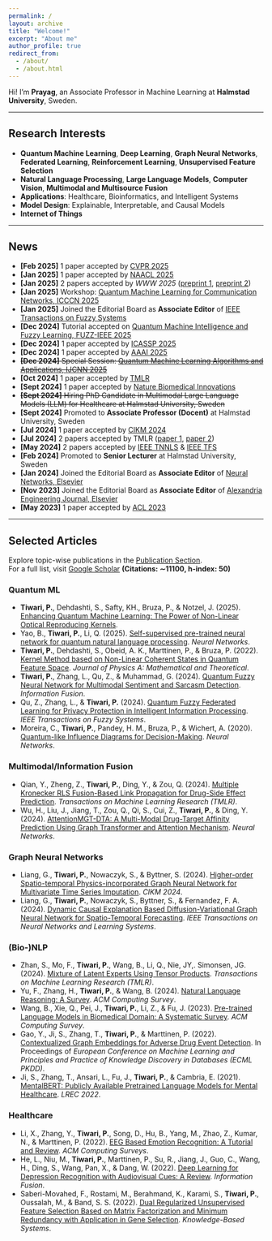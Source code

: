 ```yaml
---
permalink: /
layout: archive
title: "Welcome!"
excerpt: "About me"
author_profile: true
redirect_from: 
  - /about/
  - /about.html
---
```





Hi! I’m **Prayag**, an Associate Professor in Machine Learning at **Halmstad University**, Sweden.

---

## Research Interests

- **Quantum Machine Learning**, **Deep Learning**, **Graph Neural Networks**, **Federated Learning**, **Reinforcement Learning**, **Unsupervised Feature Selection**  
- **Natural Language Processing**, **Large Language Models**, **Computer Vision**, **Multimodal and Multisource Fusion**  
- **Applications**: Healthcare, Bioinformatics, and Intelligent Systems  
- **Model Design**: Explainable, Interpretable, and Causal Models  
- **Internet of Things**

---

## News
- **[Feb 2025]** 1 paper accepted by [CVPR 2025](https://cvpr.thecvf.com/Conferences/2025/AcceptedPapers)
- **[Jan 2025]** 1 paper accepted by [NAACL 2025](https://arxiv.org/abs/2405.08460)
- **[Jan 2025]** 2 papers accepted by *WWW 2025* ([preprint 1](https://arxiv.org/abs/2402.07470), [preprint 2](https://arxiv.org/abs/2409.12739))
- **[Jan 2025]** Workshop: [Quantum Machine Learning for Communication Networks,  ICCCN 2025](https://sites.google.com/view/qml-icccn2025/home)
- **[Jan 2025]** Joined the Editorial Board as **Associate Editor** of [IEEE Transactions on Fuzzy Systems](https://ieeexplore.ieee.org/xpl/RecentIssue.jsp?punumber=91)  
- **[Dec 2024]** Tutorial accepted on [Quantum Machine Intelligence and Fuzzy Learning, FUZZ-IEEE 2025](https://sites.google.com/view/qmi-fuzz-ieee-2025/home)
- **[Dec 2024]** 1 paper accepted by [ICASSP 2025](https://arxiv.org/abs/2409.08917)
- **[Dec 2024]** 1 paper accepted by [AAAI 2025](https://arxiv.org/abs/2504.02454)
- ~~**[Dec 2024]** Special Session: [Quantum Machine Learning Algorithms and Applications, IJCNN 2025](https://sites.google.com/view/qml-ijcnn-2025/home)~~
- **[Oct 2024]** 1 paper accepted by [TMLR](https://openreview.net/forum?id=SgxeJW4DGk)  
- **[Sept 2024]** 1 paper accepted by [Nature Biomedical Innovations](https://www.nature.com/articles/s44385-024-00003-9)  
- ~~**[Sept 2024]** Hiring PhD Candidate in Multimodal Large Language Models (LLM) for Healthcare at Halmstad University, Sweden~~ 
- **[Sept 2024]** Promoted to **Associate Professor (Docent)** at Halmstad University, Sweden  
- **[Jul 2024]** 1 paper accepted by [CIKM 2024](https://arxiv.org/abs/2405.10995)  
- **[Jul 2024]** 2 papers accepted by TMLR ([paper 1](https://openreview.net/forum?id=LNvbgBFPMt), [paper 2](https://openreview.net/forum?id=LCPzaR9mML))  
- **[May 2024]** 2 papers accepted by [IEEE TNNLS](https://ieeexplore.ieee.org/document/10589693) & [IEEE TFS](https://ieeexplore.ieee.org/document/10572363)  
- **[Feb 2024]** Promoted to **Senior Lecturer** at Halmstad University, Sweden  
- **[Jan 2024]** Joined the Editorial Board as **Associate Editor** of [Neural Networks, Elsevier](https://www.sciencedirect.com/journal/neural-networks/about/editorial-board)  
- **[Nov 2023]** Joined the Editorial Board as **Associate Editor** of [Alexandria Engineering Journal, Elsevier](https://www.sciencedirect.com/journal/alexandria-engineering-journal/about/editorial-board)  
- **[May 2023]** 1 paper accepted by [ACL 2023](https://aclanthology.org/2023.acl-long.419/)  

---


## Selected Articles

Explore topic-wise publications in the [Publication Section](https://prayagtiwari.github.io/publications/).  
For a full list, visit [Google Scholar](https://scholar.google.it/citations?hl=en&user=sDnmJ_YAAAAJ&view_op=list_works&sortby=pubdate) **(Citations: ∼11100, h-index: 50)**

### Quantum ML
- **Tiwari, P.**, Dehdashti, S., Safty, KH., Bruza, P., & Notzel, J. (2025). [Enhancing Quantum Machine Learning: The Power of Non-Linear Optical Reproducing Kernels](https://arxiv.org/abs/2407.13809).
- Yao, B., **Tiwari, P.**, Li, Q. (2025). [Self-supervised pre-trained neural network for quantum natural language processing](https://www.sciencedirect.com/science/article/abs/pii/S089360802400933X). *Neural Networks*.
- **Tiwari, P.**, Dehdashti, S., Obeid, A. K., Marttinen, P., & Bruza, P. (2022). [Kernel Method based on Non-Linear Coherent States in Quantum Feature Space](https://iopscience.iop.org/article/10.1088/1751-8121/ac818e). *Journal of Physics A: Mathematical and Theoretical*.
- **Tiwari, P.**, Zhang, L., Qu, Z., & Muhammad, G. (2024). [Quantum Fuzzy Neural Network for Multimodal Sentiment and Sarcasm Detection](https://www.sciencedirect.com/science/article/pii/S1566253523004013). *Information Fusion*.
- Qu, Z., Zhang, L., & **Tiwari, P.** (2024). [Quantum Fuzzy Federated Learning for Privacy Protection in Intelligent Information Processing](https://ieeexplore.ieee.org/document/10572363). *IEEE Transactions on Fuzzy Systems*.
- Moreira, C., **Tiwari, P.**, Pandey, H. M., Bruza, P., & Wichert, A. (2020). [Quantum-like Influence Diagrams for Decision-Making](https://www.sciencedirect.com/science/article/pii/S0893608020302501). *Neural Networks*.

### Multimodal/Information Fusion
- Qian, Y., Zheng, Z., **Tiwari, P.**, Ding, Y., & Zou, Q. (2024). [Multiple Kronecker RLS Fusion-Based Link Propagation for Drug-Side Effect Prediction](https://openreview.net/forum?id=LCPzaR9mML). *Transactions on Machine Learning Research (TMLR)*.
- Wu, H., Liu, J., Jiang, T., Zou, Q., Qi, S., Cui, Z., **Tiwari, P.**, & Ding, Y. (2024). [AttentionMGT-DTA: A Multi-Modal Drug-Target Affinity Prediction Using Graph Transformer and Attention Mechanism](https://www.sciencedirect.com/science/article/pii/S089360802300641X). *Neural Networks*. 

### Graph Neural Networks
- Liang, G., **Tiwari, P.**, Nowaczyk, S., & Byttner, S. (2024). [Higher-order Spatio-temporal Physics-incorporated Graph Neural Network for Multivariate Time Series Imputation](https://dl.acm.org/doi/10.1145/3627673.3679775). *CIKM 2024*.
- Liang, G., **Tiwari, P.**, Nowaczyk, S., Byttner, S., & Fernandez, F. A. (2024). [Dynamic Causal Explanation Based Diffusion-Variational Graph Neural Network for Spatio-Temporal Forecasting](https://ieeexplore.ieee.org/document/10589693). *IEEE Transactions on Neural Networks and Learning Systems*.

### (Bio-)NLP
- Zhan, S., Mo, F., **Tiwari, P.**, Wang, B., Li, Q., Nie, JY,. Simonsen, JG. (2024). [Mixture of Latent Experts Using Tensor Products](https://openreview.net/forum?id=SgxeJW4DGk). *Transactions on Machine Learning Research (TMLR)*.
- Yu, F., Zhang, H., **Tiwari, P.**, & Wang, B. (2024). [Natural Language Reasoning: A Survey](https://dl.acm.org/doi/abs/10.1145/3664194). *ACM Computing Survey*.  
- Wang, B., Xie, Q., Pei, J., **Tiwari, P.**, Li, Z., & Fu, J. (2023). [Pre-trained Language Models in Biomedical Domain: A Systematic Survey](https://dl.acm.org/doi/10.1145/3611651). *ACM Computing Survey*.  
- Gao, Y., Ji, S., Zhang, T., **Tiwari, P.**, & Marttinen, P. (2022). [Contextualized Graph Embeddings for Adverse Drug Event Detection](https://2022.ecmlpkdd.org/wp-content/uploads/2022/09/sub_626.pdf). In Proceedings of *European Conference on Machine Learning and Principles and Practice of Knowledge Discovery in Databases (ECML PKDD)*. 
- Ji, S., Zhang, T., Ansari, L., Fu, J., **Tiwari, P.**, & Cambria, E. (2021). [MentalBERT: Publicly Available Pretrained Language Models for Mental Healthcare](https://aclanthology.org/2022.lrec-1.778/). *LREC 2022*.

### Healthcare
- Li, X., Zhang, Y., **Tiwari, P.**, Song, D., Hu, B., Yang, M., Zhao, Z., Kumar, N., & Marttinen, P. (2022). [EEG Based Emotion Recognition: A Tutorial and Review](https://dl.acm.org/doi/full/10.1145/3524499). *ACM Computing Surveys*.  
- He, L., Niu, M., **Tiwari, P.**, Marttinen, P., Su, R., Jiang, J., Guo, C., Wang, H., Ding, S., Wang, Pan, X., & Dang, W. (2022). [Deep Learning for Depression Recognition with Audiovisual Cues: A Review](https://www.sciencedirect.com/science/article/pii/S1566253521002207). *Information Fusion*.
- Saberi-Movahed, F., Rostami, M., Berahmand, K., Karami, S., **Tiwari, P.**, Oussalah, M., & Band, S. S. (2022). [Dual Regularized Unsupervised Feature Selection Based on Matrix Factorization and Minimum Redundancy with Application in Gene Selection](https://www.sciencedirect.com/science/article/pii/S0950705122009777). *Knowledge-Based Systems*.

